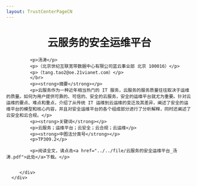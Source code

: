 ```yaml
---
layout: TrustCenterPageCN
---
```

<div class="row-fluid">
   <div class="span">
      <div>
         <div class="row-fluid grid-container mscom-grid-container subpageBody noBottomBorder" data-view4="2" data-view3="2" data-view2="2" data-view1="1" data-cols="2">
             <h1 style="font-size:28px;font-weight:500; text-align:center;"><strong>云服务的安全运维平台 </strong></h1>
			 
             <p>汤涛</p>
			 <p>（北京世纪互联宽带数据中心有限公司蓝云事业部 北京 100016）</p>
			 <p>（tang.tao2@oe.21vianet.com）</p>
			 </br>
			 <p><strong>摘要</strong></p>
			 <p>云服务作为一种近年相当热门的 IT 服务，云服务的服务质量往往取决于运维的质量。如何为用户提供可靠的、可信的、安全的云服务，安全的运维平台就尤为重要。针对云运维的要点、难点和重点，介绍了从传统 IT 运维到云运维的变迁及其差异，阐述了安全的运维平台的模型和核心内容，并且对安全运维平台的各个组成部分进行了分析解释，同时还阐述了云安全和云合规。</p>
			 <p><strong>关键词</strong></p>
			 <p>云服务；运维平台；云安全；云合规；云运维</p>
			 <p><strong>中图法分类号</strong></p>
			 <p>TP309.2</p>
			 
			 <p>阅读全文，请点击<a href="../../file/云服务的安全运维平台_汤涛.pdf">此处</a>下载。</p>            	 
			 
			 
         </div>
      </div>
   </div>
</div>
<div class="row-fluid" data-view4="1" data-view3="1" data-view2="1" data-view1="1" data-cols="1">
   <div class="span bp0-col-1-1 bp1-col-1-1 bp2-col-1-1 bp3-col-1-1"></div>
</div>
